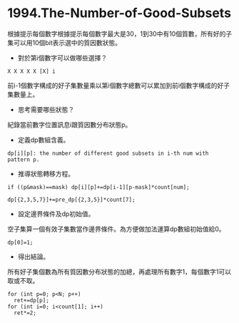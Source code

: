 # 1994.The-Number-of-Good-Subsets

根據提示每個數字根據提示每個數字最大是30，1到30中有10個質數，所有好的子集可以用10個bit表示選中的質因數狀態。

- 對於第i個數字可以做哪些選擇？

```
X X X X X [X] i
```

前i-1個數字構成的好子集數量乘以第i個數字總數可以累加到前i個數字構成的好子集數量上。

- 思考需要哪些狀態？

紀錄當前數字位置訊息i跟質因數分布狀態p。

- 定義dp數組含義。

```
dp[i][p]: the number of different good subsets in i-th num with pattern p.
```

- 推導狀態轉移方程。

```
if ((p&mask)==mask) dp[i][p]+=dp[i-1][p-mask]*count[num];

dp[{2,3,5,7}]+=pre_dp[{2,3,5}]*count[7];
```

- 設定邊界條件及dp初始值。

空子集算一個有效子集數當作邊界條件。為方便做加法運算dp數組初始值給0。

```
dp[0]=1;
```

- 得出結論。

所有好子集個數為所有質因數分布狀態的加總，再處理所有數字1，每個數字1可以取或不取。

```
for (int p=0; p<N; p++)
  ret+=dp[p];
for (int i=0; i<count[1]; i++)
  ret*=2;
```
